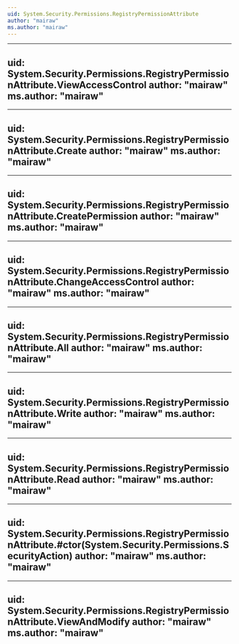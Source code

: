 ```yaml
---
uid: System.Security.Permissions.RegistryPermissionAttribute
author: "mairaw"
ms.author: "mairaw"
---
```


---
uid: System.Security.Permissions.RegistryPermissionAttribute.ViewAccessControl
author: "mairaw"
ms.author: "mairaw"
---

---
uid: System.Security.Permissions.RegistryPermissionAttribute.Create
author: "mairaw"
ms.author: "mairaw"
---

---
uid: System.Security.Permissions.RegistryPermissionAttribute.CreatePermission
author: "mairaw"
ms.author: "mairaw"
---

---
uid: System.Security.Permissions.RegistryPermissionAttribute.ChangeAccessControl
author: "mairaw"
ms.author: "mairaw"
---

---
uid: System.Security.Permissions.RegistryPermissionAttribute.All
author: "mairaw"
ms.author: "mairaw"
---

---
uid: System.Security.Permissions.RegistryPermissionAttribute.Write
author: "mairaw"
ms.author: "mairaw"
---

---
uid: System.Security.Permissions.RegistryPermissionAttribute.Read
author: "mairaw"
ms.author: "mairaw"
---

---
uid: System.Security.Permissions.RegistryPermissionAttribute.#ctor(System.Security.Permissions.SecurityAction)
author: "mairaw"
ms.author: "mairaw"
---

---
uid: System.Security.Permissions.RegistryPermissionAttribute.ViewAndModify
author: "mairaw"
ms.author: "mairaw"
---
